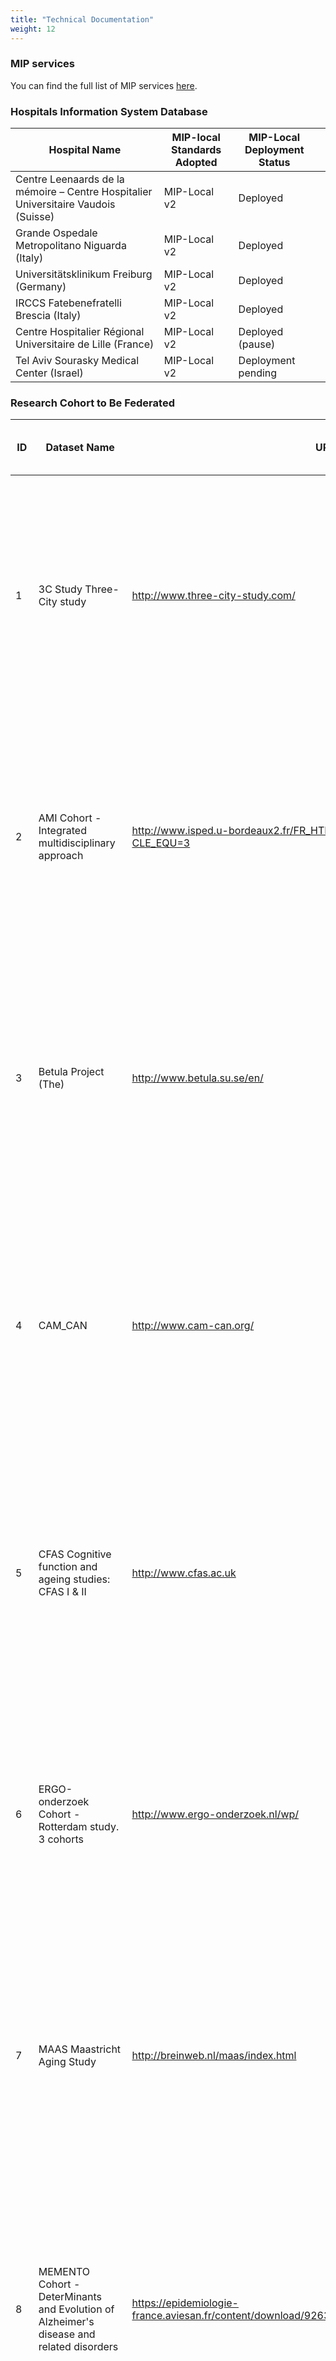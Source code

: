 ```yaml
---
title: "Technical Documentation"
weight: 12
---
```


### MIP services

You can find the full list of MIP services [here](/docs/mip_services.pdf).


### Hospitals Information System Database

| Hospital Name                                                                      | MIP-local Standards Adopted | MIP-Local Deployment Status |   |
|------------------------------------------------------------------------------------|-----------------------------|-----------------------------|---|
| Centre Leenaards de la mémoire – Centre Hospitalier Universitaire Vaudois (Suisse) | MIP-Local v2                | Deployed                    |   |
| Grande Ospedale Metropolitano Niguarda (Italy)                                     | MIP-Local v2                | Deployed                    |   |
| Universitätsklinikum Freiburg (Germany)                                            | MIP-Local v2                | Deployed                    |   |
| IRCCS Fatebenefratelli Brescia (Italy)                                             | MIP-Local v2                | Deployed                    |   |
| Centre Hospitalier Régional Universitaire de Lille (France)                        | MIP-Local v2                | Deployed (pause)            |   |
| Tel Aviv Sourasky Medical Center (Israel)                                          | MIP-Local v2                | Deployment pending          |   |

### Research Cohort to Be Federated

| ID | Dataset Name                                                                             | URL                                                                                                                           | Subjects Numerosity (@BSL) | Type of Data Collected                                                                                                    | Clinical        | Demographic | Biologic | Cognitive abilities | Epidemiological | Genetic | Imaging | Brain Bank | EEG | Bio Bank | Clinical & Epidemiological Characteristics | Principal Investigator (PI)                                                                                  | Contacts                                             | Data Policy                                                                     | Data Use Agreement (DUA)                                                                                                                                                                                                                | Possible Availability in HBP MIP                                                                                                                                                                                                      | How (i.e.: most likely way of federation/sharing) | When                                                       | Current Storage Location | Hosting Platform                                                                      | Research Cohort                              | Epidemiological Study            | Baseline cohort on Healthy | Priority |        |
|----|------------------------------------------------------------------------------------------|-------------------------------------------------------------------------------------------------------------------------------|----------------------------|---------------------------------------------------------------------------------------------------------------------------|-----------------|-------------|----------|---------------------|-----------------|---------|---------|------------|-----|----------|--------------------------------------------|--------------------------------------------------------------------------------------------------------------|------------------------------------------------------|---------------------------------------------------------------------------------|-----------------------------------------------------------------------------------------------------------------------------------------------------------------------------------------------------------------------------------------|---------------------------------------------------------------------------------------------------------------------------------------------------------------------------------------------------------------------------------------|---------------------------------------------------|------------------------------------------------------------|--------------------------|---------------------------------------------------------------------------------------|----------------------------------------------|----------------------------------|----------------------------|----------|--------|
| 1  | 3C Study Three-City study                                                                | http://www.three-city-study.com/                                                                                              | 9294                       | Longitudinal – clinical, demographic, cognitive abilities, epidemiological, genetic, imaging, bio-bank.                   | Longitudinal    | Yes         | Yes      | No                  | Yes             | Yes     | Yes     | Yes        | No  | No       | Yes                                        | Vascular disease and dementia                                                                                | Christophe Tzourio                                   | christophe.tzourio@u-bordeaux.fr                                                | Restricted access - External investigators wishing to access 3C data must submit a scientific proposal. The 3C Steering Committee reviews the application and authorized the data access.                                               | www.three-city-study.com/scripts/file/3c-ancillary-study-proposal-form-june-2011-6.doc?f=A%2FgyF4o%2FMSJEj15cLISy4YPUS1oVy%2FQRB7i7Z8WVzgAYJrSV6jyfnadfNKAJ55gR6rUGUFVkjWFHGZhZucnc3J3oeb2yDUlsHg7qoERssECozmOoqlE%2FUBUtXQ%2Bi6%2Fxt | To be defined directly with the PI                | Data remote access (i.e.: bridging MIP to local resources) | medium/long term         | University of Bordeaux                                                                | Private local storage resources and database | Population-based study           | Yes                        | Yes      | High   |
| 2  | AMI Cohort - Integrated multidisciplinary approach                                       | http://www.isped.u-bordeaux2.fr/FR_HTM_equipe_activites_details.aspx?CLE_EQU=3                                                | 1000                       | Longitudinal – clinical, demographic, cognitive abilities, epidemiological, genetic, imaging, bio-bank.                   | Longitudinal    | Yes         | Yes      | No                  | Yes             | Yes     | Yes     | Yes        | No  | No       | Yes                                        | health ageing                                                                                                | Karine Pérès                                         | Karine.Peres@isped.u-bordeaux2.fr                                               | Restricted access - External investigators wishing to access AMI data must submit a scientific proposal. The AMI Steering Committee reviews the application and authorized the data access.                                             | Form not available on website                                                                                                                                                                                                         | To be defined directly with the PI                | Data remote access (i.e.: bridging MIP to local resources) | medium/long term         | University of Bordeaux                                                                | Private local storage resources and database | Population-based study           | Yes                        | Yes      | High   |
| 3  | Betula Project (The)                                                                     | http://www.betula.su.se/en/                                                                                                   | 1000                       | Longitudinal – clinical, demographic, cognitive abilities, epidemiological, biological, imaging.                          | Longitudinal    | Yes         | Yes      | Yes                 | Yes             | Yes     | No      | Yes        | No  | No       | No                                         | ageing and dementia                                                                                          | Lars Nyberg                                          | lars.nyberg@umu.se                                                              | Restricted access - External investigators wishing to access Betula data must submit a scientific proposal. The Betula Steering Committee reviews the application and authorized the data access.                                       | Form not available on website                                                                                                                                                                                                         | To be defined directly with the PI                | Data remote access (i.e.: bridging MIP to local resources) | medium/long term         | Umeå University, Sweden                                                               | Private local storage resources and database | Population-based study           | Yes                        | Yes      | Medium |
| 4  | CAM_CAN                                                                                  | http://www.cam-can.org/                                                                                                       | 700                        | Cross-sectional – Clincal, cognitive abilities, imaging.                                                                  | Cross-sectional | No          | No       | No                  | Yes             | No      | No      | Yes        | No  | No       | No                                         | ageing                                                                                                       | Lorraine K Tyler                                     | lktyler@csl.psychol.cam.ac.uk                                                   | Restricted access - External investigators wishing to access CAM CAN data must submit a scientific proposal. The CAM CAN Steering Committee reviews the application and authorized the data access.                                     | https://camcan-archive.mrc-cbu.cam.ac.uk/dataaccess/datarequest.php                                                                                                                                                                   | To be defined directly with the PI                | Data remote access (i.e.: bridging MIP to local resources) | medium/long term         | Cambridge Centre for Ageing and Neuroscience                                          | Private local storage resources and database | Healthy                          | No                         | Yes      | Low    |
| 5  | CFAS Cognitive function and ageing studies: CFAS I & II                                  | http://www.cfas.ac.uk                                                                                                         | 18000                      | Longitudinal – clinical, demographic, cognitive abilities, epidemiological, biological, imaging, brain-bank.              | Longitudinal    | Yes         | Yes      | Yes                 | Yes             | Yes     | No      | Yes        | Yes | No       | No                                         | ageing                                                                                                       | Carol Brayne                                         | cb105@medschl.cam.ac.uk                                                         | Restricted access - External investigators wishing to access CFAS data must submit a scientific proposal. The CFAS Steering Committee reviews the application and authorized the data access.                                           | www.cfas.ac.uk/files/2015/12/DATA-APPLICATION-FORM-v2.1-03_12_2015.doc                                                                                                                                                                | To be defined directly with the PI                | Data remote access (i.e.: bridging MIP to local resources) | medium/long term         | University of Cambridge                                                               | Private local storage resources and database | Population-based study           | Yes                        | Yes      | High   |
| 6  | ERGO-onderzoek Cohort - Rotterdam study. 3 cohorts                                       | http://www.ergo-onderzoek.nl/wp/                                                                                              | 10994                      | Longitudinal – clinical, demographic,epidemiological, biological, imaging.                                                | Longitudinal    | Yes         | Yes      | Yes                 | No              | Yes     | No      | Yes        | No  | No       | No                                         | cardiovascular, neurological, ophthalmological, endocrinological, and psychiatric diseases in elderly people | Albert Hofman                                        | ahofman@hsph.harvard.edu                                                        | Restricted access - External investigators wishing to access ERGO data must submit a scientific proposal. The ERGO Steering Committee reviews the application and authorized the data access.                                           | Form not available on website                                                                                                                                                                                                         | To be defined directly with the PI                | Data remote access (i.e.: bridging MIP to local resources) | medium/long term         | Erasmus MC, Universitat Medisch Centrum Rotterdam                                     | Private local storage resources and database | Healthy                          | Yes                        | Yes      | Medium |
| 7  | MAAS Maastricht Aging Study                                                              | http://breinweb.nl/maas/index.html                                                                                            | 1823                       | Longitudinal – clinical, demographic,epidemiological, biological, genetic, cognitive abilities, imaging.                  | Longitudinal    | Yes         | Yes      | Yes                 | Yes             | Yes     | Yes     | Yes        | No  | No       | No                                         | ageing                                                                                                       | Martin van Boxtel                                    | martin.vanboxtel@maastrichtuniversity.nl                                        | Restricted access - External investigators wishing to access MAAS data must submit a scientific proposal. The MAAS Steering Committee reviews the application and authorized the data access.                                           | Form not available on website                                                                                                                                                                                                         | To be defined directly with the PI                | Data remote access (i.e.: bridging MIP to local resources) | medium/long term         | Alzheimer Center Limburg                                                              | Private local storage resources and database | Healthy                          | Yes                        | Yes      | High   |
| 8  | MEMENTO Cohort - DeterMinants and Evolution of Alzheimer's disease and related disorders | https://epidemiologie-france.aviesan.fr/content/download/92634/3710893/version/1/file/Memento.pdf                             | 2323                       | Longitudinal – clinical, demographic,epidemiological, biological, cognitive abilities, imaging, bio-bank.                 | Longitudinal    | Yes         | Yes      | Yes                 | Yes             | Yes     | No      | Yes        | No  | No       | Yes                                        | ageing and dementia                                                                                          | Geneviève CHENE, Carole DufYesl                      | genevieve.chene@isped.u-bordeaux2.fr, rf.mresni@liuofud.elorac                  | Restricted access - External investigators wishing to access MEMENTO data must submit a scientific proposal. The MEMENTO Steering Committee reviews the application and authorized the data access.                                     | Form not available on website                                                                                                                                                                                                         | To be defined directly with the PI                | Data remote access (i.e.: bridging MIP to local resources) | medium/long term         | University of Bordeaux                                                                | Private local storage resources and database | Population-based study           | Yes                        | Yes      | High   |
| 9  | SHIP Study of Health in Pomerania: two cohorts. (SHIP, SHIP-TREND)                       | ije.oxfordjournals.org/content/40/2/294.long                                                                                  | 8000                       | Longitudinal - clinical, demographic, cognitive abilities, epidemiological, biologic, genetic, imaging, bio-bank.         | Longitudinal    | Yes         | Yes      | Yes                 | Yes             | Yes     | Yes     | Yes        | No  | No       | Yes                                        | health-related condition                                                                                     | Carsten-Oliver Schimdt, Henry Völzke                 | carsten.schmidt@uni-greifswald.de, voelzke@uni-greifswald.de.                   | Restricted access - External investigators wishing to access SHIP data must submit a scientific proposal. The SHIP Steering Committee reviews the application and authorized the data access.                                           | https://www.fvcm.med.uni-greifswald.de/cm_antrag/index.php?s=user_registration                                                                                                                                                        | To be defined directly with the PI                | Data remote access (i.e.: bridging MIP to local resources) | medium/long term         | University Medicine of Greifswald                                                     | Private local storage resources and database | Population-based study           | Yes                        | Yes      | High   |
| 10 | Rhineland study (the)                                                                    | http://www.rheinland-studie.de/                                                                                               | 30000                      | demographic, cognitive abilities, epidemiological, genetic, imaging                                                       | NoE             | No          | Yes      | No                  | Yes             | Yes     | Yes     | Yes        | No  | No       | No                                         | ageing                                                                                                       | Monique M.B. Breteler                                | monique.breteler@dzne.de                                                        | Restricted access - External investigators wishing to access Rhineland data must submit a scientific proposal. The Rhineland Steering Committee reviews the application and authorized the data access.                                 | Form not available on website                                                                                                                                                                                                         | To be defined directly with the PI                | Data remote access (i.e.: bridging MIP to local resources) | medium/long term         | German Center for Neurodegenerative Diseases (DZNE), Bonn                             | Private local storage resources and database | Population-based study           | Yes                        | Yes      | Medium |
| 11 | Italian ADNI                                                                             | https://neugrid4you.eu/                                                                                                       | 262                        | cross- sectional - clinical, demographic, cognitive abilities, epidemiological, imaging.                                  | Cross-sectional | Yes         | Yes      | No                  | Yes             | Yes     | No      | Yes        | No  | No       | No                                         | NDD                                                                                                          | Giovanni B. Frisoni                                  | giovanni.frisoni@hcuge.ch                                                       | Open access - downloading and analyzing I-ADNI data from neuGRID is free – as soon as users sign the Data Use Agreement (DUA).                                                                                                          | https://neugrid4you.eu/documents/17278/262688/I-ADNI_v1.0.pdf/f3383f60-dd8b-429d-b5ae-8e5100378042                                                                                                                                    | YES                                               | Data mirrirong directly within MIP                         | short term               | IRCCS Fatebenefratelli, Brescia (FBF)/ Hôpitaux universitaires de Genève, Genève(HUG) | NeuGRID Storage Element (Glite middleware)   | Population-based study           | No                         | No       | Medium |
| 12 | OASIS                                                                                    | https://neugrid4you.eu/                                                                                                       | 565                        | Longitudinal - clinical, demographic, cognitive abilities, epidemiological, imaging.                                      | Longitudinal    | Yes         | Yes      | No                  | Yes             | Yes     | No      | Yes        | No  | No       | No                                         | NDD                                                                                                          | Randy Buckner                                        | dmarcus@wustl.edu                                                               | Open access - downloading and analyzing OASIS data from neuGRID is free – as soon as users sign the Data Use Agreement (DUA).                                                                                                           | https://neugrid4you.eu/documents/17278/262688/OASIS_v2.0_d_t.pdf/bb928e12-5897-4d8e-953c-43ce104d62f5                                                                                                                                 | YES                                               | Data mirrirong directly within MIP                         | short term               | IRCCS Fatebenefratelli, Brescia (FBF)/ Hôpitaux universitaires de Genève, Genève(HUG) | NeuGRID Storage Element (Glite middleware)   | Population-based study           | No                         | No       | Medium |
| 13 | COBRE                                                                                    | https://neugrid4you.eu/                                                                                                       | 146                        | cross- sectional - clinical, demographic, cognitive abilities, epidemiological, imaging.                                  | Cross-sectional | Yes         | Yes      | No                  | Yes             | Yes     | No      | Yes        | No  | No       | No                                         | PSY                                                                                                          | Andrew Mayer, Julia Stephen, Faith Hanlon, Rex Jung. | amayer@mrn.org, j.stephen@mrn.org, fhanlon@themindinstitute.org, rjung@mrn.org. | Open access - downloading and analyzing COBRE data from neuGRID is free – as soon as users sign the Data Use Agreement (DUA).                                                                                                           | https://neugrid4you.eu/documents/17278/262688/COBRE_v1.0_t.pdf/c555c613-89c3-4d29-8218-18b4cf7548d9                                                                                                                                   | YES                                               | Data mirrirong directly within MIP                         | short term               | IRCCS Fatebenefratelli, Brescia (FBF)/ Hôpitaux universitaires de Genève, Genève(HUG) | NeuGRID Storage Element (Glite middleware)   | Schizophrenia                    | No                         | No       | Medium |
| 14 | NUSDAST                                                                                  | https://neugrid4you.eu/                                                                                                       | 450                        | Longitudinal - clinical, demographic, cognitive abilities, epidemiological, imaging.                                      | Longitudinal    | Yes         | Yes      | No                  | Yes             | Yes     | No      | Yes        | No  | No       | No                                         | PSY                                                                                                          | Lei Wang                                             | leiwang1@northwestern.edu                                                       | Open access - downloading and analyzing NUSDAST data from neuGRID is free – as soon as users sign the Data Use Agreement (DUA).                                                                                                         | https://neugrid4you.eu/documents/17278/262688/NUSDAST_v1.0_t.pdf/e13013a7-7c33-492b-a918-98d14391e2dc                                                                                                                                 | YES                                               | Data remote access (i.e.: bridging MIP to local resources) | short term               | IRCCS Fatebenefratelli, Brescia (FBF)/ Hôpitaux universitaires de Genève, Genève(HUG) | NeuGRID Storage Element (Glite middleware)   | Schizophrenia                    | No                         | No       | Medium |
| 15 | ARWIBO                                                                                   | https://neugrid4you.eu/                                                                                                       | 2619                       | cross- sectional - clinical, demographic, cognitive abilities, epidemiological, imaging.                                  | Cross-sectional | Yes         | Yes      | No                  | Yes             | Yes     | No      | Yes        | No  | No       | No                                         | NDD                                                                                                          | Giovanni B. Frisoni                                  | giovanni.frisoni@hcuge.ch                                                       | Open access - downloading and analyzing ARWIBO data from neuGRID is free – as soon as users sign the Data Use Agreement (DUA).                                                                                                          | https://neugrid4you.eu/documents/17278/262688/ARWIBO_v1.0.pdf/72744a76-31fa-440f-aa7e-4a45dd64a653                                                                                                                                    | YES                                               | Data remote access (i.e.: bridging MIP to local resources) | short term               | IRCCS Fatebenefratelli, Brescia (FBF)/ Hôpitaux universitaires de Genève, Genève(HUG) | NeuGRID Storage Element (Glite middleware)   | Population-based study           | Yes                        | No       | Medium |
| 16 | European ADNI/PharmaCog                                                                  | https://neugrid4you.eu/                                                                                                       | 147                        | Longitudinal - clinical, demographic, cognitive abilities, epidemiological, biologic, genetic, imaging, bio-bank.         | Longitudinal    | Yes         | Yes      | Yes                 | Yes             | Yes     | Yes     | Yes        | No  | No       | Yes                                        | NDD                                                                                                          | Giovanni B. Frisoni                                  | giovanni.frisoni@hcuge.ch                                                       | Restricted access - External investigators wishing to access E-ADNI data must submit a scientific proposal. The E-ADNI Steering Committee reviews the application and authorized the data access.                                       | https://neugrid4you.eu/documents/17278/262688/PharmaCOG_MCI_v2.1.pdf/3e9d9b13-40b9-432d-90ba-7a2a18b2a6ed                                                                                                                             | YES                                               | Data remote access (i.e.: bridging MIP to local resources) | short term               | IRCCS Fatebenefratelli, Brescia (FBF)/ Hôpitaux universitaires de Genève, Genève(HUG) | NeuGRID Storage Element (Glite middleware)   | MCI                              | No                         | No       | High   |
| 17 | ABIDE                                                                                    | https://neugrid4you.eu/                                                                                                       | 1113                       | cross- sectional - clinical, demographic, cognitive abilities, epidemiological, imaging.                                  | Cross-sectional | Yes         | Yes      | No                  | Yes             | Yes     | No      | Yes        | No  | No       | No                                         | PSY                                                                                                          | Adriana Di Martino                                   | dimara01@nyumc.org                                                              | Open access - downloading and analyzing ABIDE data from neuGRID is free – as soon as users sign the Data Use Agreement (DUA).                                                                                                           | https://neugrid4you.eu/documents/17278/262688/ABIDE_v1.0_t.pdf/c3638c48-dd08-499a-9fcc-6cd59b1544bb                                                                                                                                   | YES                                               | Data mirrirong directly within MIP                         | short term               | IRCCS Fatebenefratelli, Brescia (FBF)/ Hôpitaux universitaires de Genève, Genève(HUG) | NeuGRID Storage Element (Glite middleware)   | Autism                           | No                         | No       | Medium |
| 18 | INDI                                                                                     | https://neugrid4you.eu/                                                                                                       | 1000                       | cross- sectional - clinical, demographic, cognitive abilities, epidemiological, imaging.                                  | Cross-sectional | Yes         | Yes      | No                  | Yes             | Yes     | No      | Yes        | No  | No       | No                                         | PSY                                                                                                          | Michael Milham                                       | michael.milham@childmind.org                                                    | Open access - downloading and analyzing INDI data from neuGRID is free – as soon as users sign the Data Use Agreement (DUA).                                                                                                            | https://neugrid4you.eu/documents/17278/262688/INDI-DWI_v1.0_t.pdf/b98ded5c-12c5-4a73-80fd-b22a914c3e99                                                                                                                                | YES                                               | Data mirrirong directly within MIP                         | short term               | IRCCS Fatebenefratelli, Brescia (FBF)/ Hôpitaux universitaires de Genève, Genève(HUG) | NeuGRID Storage Element (Glite middleware)   | Psychiatric                      | No                         | No       | Medium |
| 19 | MIRIAD                                                                                   | https://neugrid4you.eu/                                                                                                       | 69                         | Longitudinal - clinical, demographic, cognitive abilities, epidemiological, imaging.                                      | Longitudinal    | Yes         | Yes      | No                  | Yes             | Yes     | No      | Yes        | No  | No       | No                                         | NDD                                                                                                          | Nick Fox                                             | nfox@dementia.ion.ucl.ac.uk                                                     | Restricted access - External investigators wishing to access MIRIAD data must submit a scientific proposal. The MIRIAD Steering Committee reviews the application and authorized the data access.                                       | https://neugrid4you.eu/documents/17278/262688/MIRIAD_v2.0_d_t.pdf/9b36f2c2-3359-4d4f-a16a-bba73cb8fcc0                                                                                                                                | To be defined directly with the PI                | Data remote access (i.e.: bridging MIP to local resources) | medium/long term         | IRCCS Fatebenefratelli, Brescia (FBF)/ Hôpitaux universitaires de Genève, Genève(HUG) | NeuGRID Storage Element (Glite middleware)   | Alzheimer                        | No                         | No       | Medium |
| 20 | DESCRIPA                                                                                 | http://www.descripa.eu/                                                                                                       | 881                        | Longitudinal - clinical, demographic, cognitive abilities, imaging.                                                       | Longitudinal    | Yes         | Yes      | No                  | Yes             | No      | No      | Yes        | No  | No       | No                                         | NDD                                                                                                          | Dr P.J. Visser                                       | PJ.Visser@vumc.nl                                                               | Restricted access - External investigators wishing to access DESCRIPA data must submit a scientific proposal. The DESCRIPA Steering Committee reviews the application and authorized the data access.                                   | Form not available on website                                                                                                                                                                                                         | To be defined directly with the PI                | Data remote access (i.e.: bridging MIP to local resources) | medium/long term         | Maastricht University                                                                 | Private local storage resources and database | Alzheimer                        | No                         | No       | Medium |
| 21 | Fundacio Acè                                                                             | http://www.fundacioace.com/                                                                                                   | 12126                      | Clinical, demographic, cognitive abilities, epidemiological, genetics, bio-bank.                                          | NoE             | Yes         | Yes      | No                  | Yes             | Yes     | Yes     | No         | No  | No       | Yes                                        | NDD                                                                                                          | Mercè Boada                                          | mboada@fundacioace.com                                                          | Restricted access - External investigators wishing to access Fundacio Acè data must submit a scientific proposal. The Fundacio Acè Steering Committee reviews the application and authorized the data access.                           | Form not available on website                                                                                                                                                                                                         | To be defined directly with the PI                | Data remote access (i.e.: bridging MIP to local resources) | medium/long term         | Institut Català de Neurociències Aplicades                                            | Private local storage resources and database | Population-based study           | Yes                        | Unknown  | Medium |
| 22 | HELLAD                                                                                   | https://www.facebook.com/pages/Hellenic-Epidemiological-Longitudinal-Investigation-of-Aging-and-Diet/1477218192495564?fref=ts | 1225                       | Cross- sectional – Clinical, demographic, cognitive abilities, epidemiological.                                           | Cross-sectional | Yes         | Yes      | No                  | Yes             | Yes     | No      | No         | No  | No       | No                                         | NDD                                                                                                          | Nikolaos Scarmeas                                    | ns257@columbia.edu                                                              | Restricted access - External investigators wishing to access HELLAD data must submit a scientific proposal. The HELLAD Steering Committee reviews the application and authorized the data access.                                       | Form not available on website                                                                                                                                                                                                         | To be defined directly with the PI                | Data remote access (i.e.: bridging MIP to local resources) | medium/long term         | Eginition Hospital, Athens                                                            | Private local storage resources and database | Population-based study           | Yes                        | Unknown  | Medium |
| 23 | H70                                                                                      | http://www.jpi-dataproject.eu/Home/Database/82?topicId=1                                                                      | 973                        | cross- sectional - clinical, demographic, cognitive abilities, epidemiological, biologic,genetic, imaging (CT), bio-bank. | Cross-sectional | Yes         | Yes      | Yes                 | Yes             | Yes     | Yes     | Yes        | No  | No       | Yes                                        | NDD                                                                                                          | Ingmar Skoog, Kaj Blennow, Boo Johanson.             | ingmar.skoog@gu.se                                                              | Restricted access - External investigators wishing to access H70 data must submit a scientific proposal. The H70 Steering Committee reviews the application and authorized the data access.                                             | Form not available on website                                                                                                                                                                                                         | To be defined directly with the PI                | Data remote access (i.e.: bridging MIP to local resources) | medium/long term         | Göteborg University                                                                   | Private local storage resources and database | Healthy                          | Yes                        | Yes      | High   |
| 24 | SNACK-MRI Population Study                                                               | http://www.snac-k.se/                                                                                                         | 500                        | cross- sectional - clinical, demographic, cognitive abilities, epidemiological, biologic,genetic, imaging.                | Cross-sectional | Yes         | Yes      | Yes                 | Yes             | Yes     | Yes     | Yes        | No  | No       | No                                         | Ageing                                                                                                       | Laura Fratiglioni                                    | laura.fratiglioni@ki.se                                                         | Restricted access - External investigators wishing to access SNAC-K data must submit a scientific proposal. The SNAC-K Steering Committee reviews the application and authorized the data access.                                       | Form not available on website                                                                                                                                                                                                         | To be defined directly with the PI                | Data remote access (i.e.: bridging MIP to local resources) | medium/long term         | Karolinska Institutet                                                                 | Private local storage resources and database | Population-based study           | Yes                        | No       | High   |
| 25 | BIG Project                                                                              | http://www.cognomics.nl/big/big-database.html                                                                                 | 2500                       | cross- sectional - clinical, demographic, cognitive abilities, epidemiological, genetic, imaging.                         | Cross-sectional | Yes         | Yes      | No                  | Yes             | Yes     | Yes     | Yes        | No  | No       | No                                         | PSY-NDD                                                                                                      | Barbara Franke                                       | barbara.franke@radboudumc.nl                                                    | Restricted access - External investigators wishing to access BIG data must submit a scientific proposal. The BIG Steering Committee reviews the application and authorized the data access.                                             | Form not available on website                                                                                                                                                                                                         | To be defined directly with the PI                | Data remote access (i.e.: bridging MIP to local resources) | medium/long term         | Radboud University Nijmegen Medical Centre                                            | Private local storage resources and database | Healthy                          | Yes                        | Yes      | Medium |
| 26 | De Nederlandse Studie naar Depressie en Angst (NESDA)                                    | http://www.nesda.nl/nesda-english/                                                                                            | 2981                       | Longitudinal - clinical, demographic, cognitive abilities, epidemiological, biologic, genetic, imaging.                   | Longitudinal    | Yes         | Yes      | Yes                 | Yes             | Yes     | Yes     | Yes        | No  | No       | No                                         | PSY                                                                                                          | B.W.J.H. Penninx                                     | b.penninx@vumc.nl                                                               | Restricted access - External investigators wishing to access NESDA data must submit a scientific proposal. The NESDA Steering Committee reviews the application and authorized the data access.                                         | Form not available on website                                                                                                                                                                                                         | To be defined directly with the PI                | Data remote access (i.e.: bridging MIP to local resources) | medium/long term         | VU University Medical Center Department of Psychiatry                                 | Private local storage resources and database | Depression and anxiety disorders | Yes                        | Yes      | High   |
| 27 | SMART Study                                                                              | http://www.ncbi.nlm.nih.gov.bibliosan.clas.cineca.it/pubmed/19675562                                                          | 1232                       | Longitudinal - clinical, demographic, cognitive abilities, epidemiological, imaging.                                      | Longitudinal    | Yes         | Yes      | No                  | Yes             | Yes     | No      | Yes        | No  | No       | No                                         | vascular brain damage and dementia                                                                           | Y. van der Graaf                                     | y.vandergraaf@umcutrecht.nl                                                     | Restricted access - External investigators wishing to access SMART data must submit a scientific proposal. The SMART Steering Committee reviews the application and authorized the data access.                                         | Form not available on website                                                                                                                                                                                                         | To be defined directly with the PI                | Data remote access (i.e.: bridging MIP to local resources) | medium/long term         | Universitair Medisch Centrum Utrecht                                                  | Private local storage resources and database | Atherosclerotic disease          | Yes                        | No       | Medium |
| 28 | IHA-established Reykjavik Study                                                          | http://www.hjartarannsokn.is/index.aspx?GroupId=346                                                                           | 12000                      | Longitudinal - clinical, demographic, cognitive abilities, epidemiological, biologic, genetic, imaging, bio-bank.         | Longitudinal    | Yes         | Yes      | Yes                 | Yes             | Yes     | Yes     | Yes        | No  | No       | Yes                                        | NDD                                                                                                          | Vilmundur Gudnason, Tamara Harris, Lenore Launer.    | v.gudnason@hjarta.is, launerL@nia.nih.gov, harris99@mail.nih.gov                | Restricted access - External investigators wishing to access IHA data must submit a scientific proposal. The IHA Steering Committee reviews the application and authorized the data access.                                             | Form not available on website                                                                                                                                                                                                         | To be defined directly with the PI                | Data remote access (i.e.: bridging MIP to local resources) | medium/long term         | Icelandic Heart Association, National Institute on Aging, Island                      | Private local storage resources and database | Cardiovascular disease           | Yes                        | No       | High   |
| 29 | The BiDirect study                                                                       | https://campus.uni-muenster.de/en/einrichtungen/epi-start/epi-forschung00/epi-projekte/bidirect/                              | 2300                       | Longitudinal - clinical, demographic, cognitive abilities, epidemiological, biologic, imaging.                            | Longitudinal    | Yes         | Yes      | Yes                 | Yes             | Yes     | No      | Yes        | No  | No       | No                                         | PSY                                                                                                          | Klaus Berger, Heike Wersching                        | bergerk@uni-muenster.de, werschin@uni-muenster.de.                              | Restricted access - External investigators wishing to access BiDirect data must submit a scientific proposal. The BiDirect Steering Committee reviews the application and authorized the data access.                                   | Form not available on website                                                                                                                                                                                                         | To be defined directly with the PI                | Data remote access (i.e.: bridging MIP to local resources) | medium/long term         | Institute of Epidemiology and Social Medicine, University of Muenster                 | Private local storage resources and database | Depression                       | Yes                        | Unknown  | Medium |
| 30 | The German National Cohort - NAKO study                                                  | http://nako.de/wp-content/uploads/2015/10/2016-03-18_NAKO-Fact-Sheet-EN.pdf                                                   | 200000                     | Longitudinal - clinical, demographic, cognitive abilities, epidemiological, biologic, genetic, imaging.                   | Longitudinal    | Yes         | Yes      | Yes                 | Yes             | Yes     | Yes     | Yes        | No  | No       | No                                         | Ageing, metabolic, nutrition, lifestyle                                                                      | KARL-HEINZ JÖCKEL                                    | k-h.joeckel@uk-essen.de                                                         | Restricted access - External investigators wishing to access NAKO data must submit a scientific proposal. The NAKO Steering Committee reviews the application and authorized the data access.                                           | Form not available on website                                                                                                                                                                                                         | To be defined directly with the PI                | Data remote access (i.e.: bridging MIP to local resources) | medium/long term         | Nationale Kohorte e.V., Am Taubenfeld 21/2, 69123 Heidelberg                          | Private local storage resources and database | Population-based study           | Yes                        | Unknown  | High   |
| 31 | The Vienna Trans-Danube Aging (VITA)                                                     | http://www.alzrisk.org/cohort.aspx?cohortID=66&rfid=9                                                                         | 606                        | cross- sectional - clinical, demographic, cognitive abilities, epidemiological,biologic, imaging.                         | Cross-sectional | Yes         | Yes      | Yes                 | Yes             | Yes     | No      | Yes        | No  | No       | No                                         | NDD                                                                                                          | Peter Fischer, Gabor Kovacs.                         | peter.fischer2@wienkav.at, gabor.kovacs@meduniwien.ac.at,                       | Restricted access - External investigators wishing to access VITA data must submit a scientific proposal. The VITA Steering Committee reviews the application and authorized the data access.                                           | Form not available on website                                                                                                                                                                                                         | To be defined directly with the PI                | Data remote access (i.e.: bridging MIP to local resources) | medium/long term         | Institute of Neurology Medical University Vienna                                      | Private local storage resources and database | Population-based study           | Yes                        | No       | Medium |
| 32 | DEMINVALL                                                                                | http://bmcneurol.biomedcentral.com/articles/10.1186/1471-2377-12-86                                                           | 2989                       | cross- sectional - clinical, demographic, cognitive abilities, epidemiological,biologic, genetic , imaging.               | Cross-sectional | Yes         | Yes      | Yes                 | Yes             | Yes     | Yes     | Yes        | No  | No       | No                                         | NDD                                                                                                          | Miguel Angel Tola-Arribas                            | mtola.nrl@gmail.com                                                             | Restricted access - External investigators wishing to access DEMINVALL data must submit a scientific proposal. The DEMINVALL Steering Committee reviews the application and authorized the data access.                                 | Form not available on website                                                                                                                                                                                                         | To be defined directly with the PI                | Data remote access (i.e.: bridging MIP to local resources) | medium/long term         | Hospital Universitario "Rio Hortega" · Department of Neurology - Spain · Valladolid   | Private local storage resources and database | Population-based study           | Yes                        | No       | High   |
| 33 | IXI                                                                                      | http://brain-development.org/ixi-dataset/                                                                                     | 600                        | clinical, demographic, imaging.                                                                                           | NoE             | Yes         | Yes      | No                  | No              | No      | No      | Yes        | No  | No       | No                                         | Healthy                                                                                                      | Derek Hill, Jo Hajnal                                | derek.hill@ucl.ac.uk , jo.hajnal@kcl.ac.uk                                      | Open access - downloading and analyzing IXI data from the database website is free.                                                                                                                                                     | Form not available on website                                                                                                                                                                                                         | YES                                               | Data mirrirong directly within MIP                         | short term               | Imperial College London, South Kensington Campus, London                              | Public local storage resources and database  | Healthy                          | No                         | Yes      | Low    |
| 34 | Vallecas Project                                                                         | https://www.ncbi.nlm.nih.gov/pmc/articles/PMC4588692/                                                                         | 1169                       | Longitudinal - clinical, demographic, cognitive abilities, epidemiological, biologic, genetic, imaging, bio-bank.         | Longitudinal    | Yes         | Yes      | Yes                 | Yes             | Yes     | Yes     | Yes        | No  | No       | Yes                                        | NDD                                                                                                          | Miguel Medina                                        | mmedina@ciberned.es                                                             | Restricted access - External investigators wishing to access Vallecas data must submit a scientific proposal. The Vallecas Steering Committee reviews the application and authorized the data access.                                   | Form not available on website                                                                                                                                                                                                         | To be defined directly with the PI                | Data remote access (i.e.: bridging MIP to local resources) | medium/long term         | CIBERNED                                                                              | Private local storage resources and database | Healthy                          | Yes                        | Yes      | High   |
| 35 | PPMI                                                                                     | http://www.ppmi-info.org/                                                                                                     | 750                        | Clinical, demographic, cognitive abilities, epidemiological, biological, , imaging, bio-bank.                             | NoE             | Yes         | Yes      | Yes                 | Yes             | Yes     | No      | Yes        | No  | No       | Yes                                        | PDD                                                                                                          | Ken Marek                                            | kmarek@mnimaging.com                                                            | Restricted access - External investigators wishing to access PPMI data must submit a scientific proposal. The PPMI Steering Committee reviews the application and authorized the data access.                                           | https://ida.loni.usc.edu/collaboration/access/                                                                                                                                                                                        | To be defined directly with the PI                | Data mirrirong directly within MIP                         | medium/long term         | Institute for Neurodegenerative Disorders, Yale                                       | Image and Data Archive (IDA)                 | Parkinson                        | Yes                        | Unknown  | High   |
| 36 | Banca Dati Clinica                                                                       | http://www.parkinson.it/banca-dati-clinica.html                                                                               | 26000                      | Longitudinal - clinical, demographic, epidemiological, biologic, genetic, imaging, bio-bank.                              | Longitudinal    | Yes         | Yes      | Yes                 | No              | Yes     | Yes     | Yes        | No  | No       | Yes                                        | PDD                                                                                                          | Pezzoli Gianni                                       | pezzoli@parkinson.it                                                            | Restricted access - External investigators wishing to access Banca Dati Clinica data must submit a scientific proposal. The Banca Dati Clinica Steering Committee reviews the application and authorized the data access.               | Form not available on website                                                                                                                                                                                                         | To be defined directly with the PI                | Data remote access (i.e.: bridging MIP to local resources) | medium/long term         | Centro Parkinson ASST G. Pini-CTO, Milan                                              | Private local storage resources and database | Parkinson                        | Yes                        | No       | High   |
| 37 | Amsterdam Dementia Cohort                                                                | https://www.ncbi.nlm.nih.gov/pubmed/24614907?dopt=Abstract&holding=npg                                                        | 4000                       | Longitudinal - clinical, demographic, epidemiological, biologic, genetic, imaging, EEG, bio-bank.                         | Longitudinal    | Yes         | Yes      | Yes                 | No              | Yes     | Yes     | Yes        | No  | Yes      | Yes                                        | NDD                                                                                                          | Wiesje M. van der Flier                              | wm.vdflier@vumc.nl                                                              | Restricted access - External investigators wishing to access Amsterdam Dementia Cohort data must submit a scientific proposal. The Amsterdam Dementia Cohort Steering Committee reviews the application and authorized the data access. | Form not available on website                                                                                                                                                                                                         | To be defined directly with the PI                | Data remote access (i.e.: bridging MIP to local resources) | medium/long term         | VU University Medical Center, Amsterdam                                               | Private local storage resources and database | Alzheimer                        | Yes                        | No       | High   |
| 38 | Gipuzkoa Alzheimer Project (Basque cohort)                                               | http://www.cita-alzheimer.org/projects/gipuzkoa-alzheimer-project-basque-cohort                                               | 408                        | Longitudinal - clinical, demographic, epidemiological, epidemiological, biologic, genetic, imaging.                       | Longitudinal    | Yes         | Yes      | Yes                 | No              | Yes     | Yes     | Yes        | No  | No       | No                                         | NDD                                                                                                          | Pablo Martinez-Lage                                  | pmlage@cita-alzheimer.org                                                       | Restricted access - External investigators wishing to access Gipuzkoa Alzheimer data must submit a scientific proposal. The Gipuzkoa Alzheimer Project Steering Committee reviews the application and authorized the data access.       | Form not available on website                                                                                                                                                                                                         | To be defined directly with the PI                | Data remote access (i.e.: bridging MIP to local resources) | medium/long term         | CITA-Alzheimer Foundation, San Sebastian                                              | Private local storage resources and database | Population-based study           | Yes                        | Yes      | Medium |